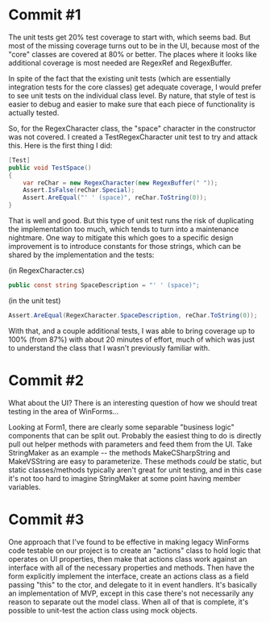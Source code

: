# Commit #1
The unit tests get 20% test coverage to start with, which seems bad. But most of the missing coverage turns out to be in the UI, because most of the "core" classes are covered at 80% or better. The places where it looks like additional coverage is most needed are RegexRef and RegexBuffer.

In spite of the fact that the existing unit tests (which are essentially integration tests for the core classes) get adequate coverage, I would prefer to see unit tests on the individual class level. By nature, that style of test is easier to debug and easier to make sure that each piece of functionality is actually tested.

So, for the RegexCharacter class, the "space" character in the constructor was not covered. I created a TestRegexCharacter unit test to try and attack this. Here is the first thing I did:

```c#
[Test]
public void TestSpace()
{
    var reChar = new RegexCharacter(new RegexBuffer(" "));
    Assert.IsFalse(reChar.Special);
    Assert.AreEqual("' ' (space)", reChar.ToString(0));
}
```

That is well and good. But this type of unit test runs the risk of duplicating the implementation too much, which tends to turn into a maintenance nightmare. One way to mitigate this which goes to a specific design improvement is to introduce constants for those strings, which can be shared by the implementation and the tests:

(in RegexCharacter.cs)
```c#
public const string SpaceDescription = "' ' (space)";
```

(in the unit test)
```c#
Assert.AreEqual(RegexCharacter.SpaceDescription, reChar.ToString(0));
```

With that, and a couple additional tests, I was able to bring coverage up to 100% (from 87%) with about 20 minutes of effort, much of which was just to understand the class that I wasn't previously familiar with.

# Commit #2
What about the UI? There is an interesting question of how we should treat testing in the area of WinForms...

Looking at Form1, there are clearly some separable "business logic" components that can be split out. Probably the easiest thing to do is directly pull out helper methods with parameters and feed them from the UI. Take StringMaker as an example -- the methods MakeCSharpString and MakeVSString are easy to parameterize. These methods *could* be static, but static classes/methods typically aren't great for unit testing, and in this case it's not too hard to imagine StringMaker at some point having member variables.

# Commit #3
One approach that I've found to be effective in making legacy WinForms code testable on our project is to create an "actions" class to hold logic that operates on UI properties, then make that actions class work against an interface with all of the necessary properties and methods. Then have the form explicitly implement the interface, create an actions class as a field passing "this" to the ctor, and delegate to it in event handlers. It's basically an implementation of MVP, except in this case there's not necessarily any reason to separate out the model class. When all of that is complete, it's possible to unit-test the action class using mock objects.
